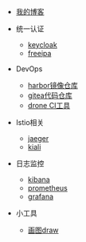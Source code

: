 * [我的博客](https://mylog.taozhang.net.cn)

* 统一认证
  * [keycloak](https://keycloak.taozhang.net.cn)
  * [freeipa](https://ipa.taozhang.net.cn)

* DevOps
  * [harbor镜像仓库](https://harbor.taozhang.net.cn)
  * [gitea代码仓库](https://git.taozhang.net.cn)
  * [drone CI工具](https://drone.taozhang.net.cn)

* Istio相关
  * [jaeger](https://jaeger.taozhang.net.cn)
  * [kiali](https://kiali.taozhang.net.cn) 

* 日志监控
  * [kibana](https://kibana.taozhang.net.cn)
  * [prometheus](https://thanos.taozhang.net.cn)
  * [grafana](https://grafana.taozhang.net.cn)
  
* 小工具
  * [画图draw](https://draw.taozhang.net.cn)